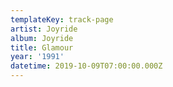 ```yaml
---
templateKey: track-page
artist: Joyride
album: Joyride
title: Glamour
year: '1991'
datetime: 2019-10-09T07:00:00.000Z
---
```


